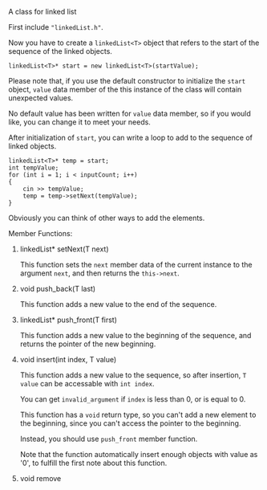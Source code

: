 A class for linked list

First include `"linkedList.h"`.

Now you have to create a `linkedList<T>` object that refers to the start of the sequence of the linked objects.
```
linkedList<T>* start = new linkedList<T>(startValue);
```

Please note that, if you use the default constructor to initialize the `start` object, `value` data member of the this instance of the class will contain unexpected values.

No default value has been written for `value` data member, so if you would like, you can change it to meet your needs.

After initialization of `start`, you can write a loop to add to the sequence of linked objects.
```
linkedList<T>* temp = start;
int tempValue;
for (int i = 1; i < inputCount; i++)
{
    cin >> tempValue;
    temp = temp->setNext(tempValue);
}
```
Obviously you can think of other ways to add the elements.


Member Functions:
1. linkedList* setNext(T next)

    This function sets the `next` member data of the current instance to the argument `next`, and then returns the `this->next`.

2. void push_back(T last)

    This function adds a new value to the end of the sequence.

3. linkedList* push_front(T first)

    This function adds a new value to the beginning of the sequence, and returns the pointer of the new beginning.

4. void insert(int index, T value)

    This function adds a new value to the sequence, so after insertion, `T value` can be accessable with `int index`.

    You can get `invalid_argument` if `index` is less than 0, or is equal to 0.

    This function has a `void` return type, so you can't add a new element to the beginning, since you can't access the pointer to the beginning.

    Instead, you should use `push_front` member function.

    Note that the function automatically insert enough objects with value as '0', to fulfill the first note about this function.

5. void remove